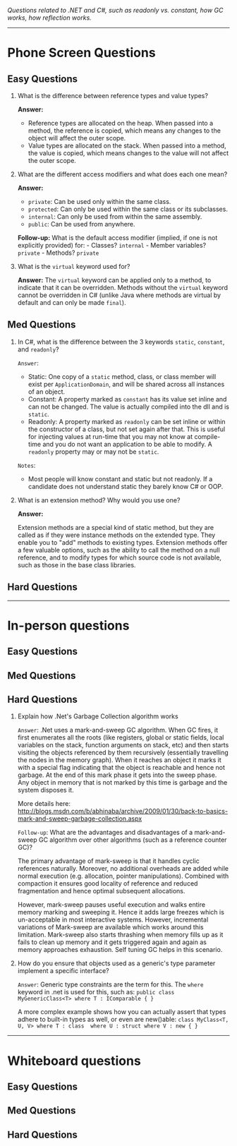 *Questions related to .NET and C#, such as readonly vs. constant, how GC works, how reflection works.*

---

# Phone Screen Questions

## Easy Questions

1. What is the difference between reference types and value types?

    **Answer:**
    * Reference types are allocated on the heap. When passed into a method, the reference is copied, which means any changes to the object will affect the outer scope.
    * Value types are allocated on the stack. When passed into a method, the value is copied, which means changes to the value will not affect the outer scope.

2. What are the different access modifiers and what does each one mean?

    **Answer:**
    * `private`: Can be used only within the same class.
    * `protected`: Can only be used within the same class or its subclasses.
    * `internal`: Can only be used from within the same assembly.
    * `public`: Can be used from anywhere.

    **Follow-up:** What is the default access modifier (implied, if one is not explicitly provided) for:
       - Classes? `internal`
       - Member variables? `private`
       - Methods? `private`

3. What is the `virtual` keyword used for?

    **Answer:** The `virtual` keyword can be applied only to a method, to indicate that it can be overridden. Methods without the `virtual` keyword cannot be overridden in C# (unlike Java where methods are virtual by default and can only be made `final`).

## Med Questions

1. In C#, what is the difference between the 3 keywords `static`, `constant`, and `readonly`?

    `Answer`:
    * Static: One copy of a `static` method, class, or class member will exist per `ApplicationDomain`, and will be shared across all instances of an object.
    * Constant: A property marked as `constant` has its value set inline and can not be changed.  The value is actually compiled into the dll and is `static`.
    * Readonly: A property marked as `readonly` can be set inline or within the constructor of a class, but not set again after that.  This is useful for injecting values at run-time that you may not know at compile-time and you do not want an application to be able to modify.  A `readonly` property may or may not be `static`.

    `Notes`:
    * Most people will know constant and static but not readonly.  If a candidate does not understand static they barely know C# or OOP.

2. What is an extension method? Why would you use one?

    **Answer:** 

    Extension methods are a special kind of static method, but they are called as if they were instance methods on the extended type. They enable you to "add" methods to existing types. Extension methods offer a few valuable options, such as the ability to call the method on a null reference, and to modify types for which source code is not available, such as those in the base class libraries.

## Hard Questions

---

# In-person questions

## Easy Questions

## Med Questions

## Hard Questions

1. Explain how .Net's Garbage Collection algorithm works

    `Answer`: .Net uses a mark-and-sweep GC algorithm.  When GC fires, it first enumerates all the roots (like registers, global or static fields, local variables on the stack, function arguments on stack, etc) and then starts visiting the objects referenced by them recursively (essentially travelling the nodes in the memory graph). When it reaches an object it marks it with a special flag indicating that the object is reachable and hence not garbage. At the end of this mark phase it gets into the sweep phase. Any object in memory that is not marked by this time is garbage and the system disposes it.

    More details here: http://blogs.msdn.com/b/abhinaba/archive/2009/01/30/back-to-basics-mark-and-sweep-garbage-collection.aspx

    `Follow-up`: What are the advantages and disadvantages of a mark-and-sweep GC algorithm over other algorithms (such as a reference counter GC)?

    The primary advantage of mark-sweep is that it handles cyclic references naturally. Moreover, no additional overheads are added while normal execution (e.g. allocation, pointer manipulations). Combined with compaction it ensures good locality of reference and reduced fragmentation and hence optimal subsequent allocations.

    However, mark-sweep pauses useful execution and walks entire memory marking and sweeping it. Hence it adds large freezes which is un-acceptable in most interactive systems. However, incremental variations of Mark-sweep are available which works around this limitation. Mark-sweep also starts thrashing when memory fills up as it fails to clean up memory and it gets triggered again and again as memory approaches exhaustion. Self tuning GC helps in this scenario.

2. How do you ensure that objects used as a generic's type parameter implement a specific interface?

    `Answer`: Generic type constraints are the term for this.  The `where` keyword in .net is used for this, such as: `public class MyGenericClass<T> where T : IComparable { }`

    A more complex example shows how you can actually assert that types adhere to built-in types as well, or even are new()able:
`class MyClass<T, U, V>
    where T : class 
    where U : struct
    where V : new
{ }`

---

# Whiteboard questions

## Easy Questions

## Med Questions

## Hard Questions